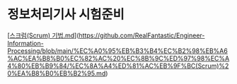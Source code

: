 # 정보처리기사 시험준비
[[스크럼(Scrum) 기법.md](https://github.com/RealFantastic/Engineer-Information-Processing/files/10536768/Scrum.md)](https://github.com/RealFantastic/Engineer-Information-Processing/blob/main/%EC%A0%95%EB%B3%B4%EC%B2%98%EB%A6%AC%EA%B8%B0%EC%82%AC%20%EC%8B%9C%ED%97%98%EC%A4%80%EB%B9%84/%EC%8A%A4%ED%81%AC%EB%9F%BC(Scrum)%20%EA%B8%B0%EB%B2%95.md)
